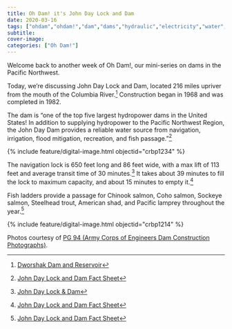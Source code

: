 ```yaml
---
title: Oh Dam! it's John Day Lock and Dam
date: 2020-03-16
tags: ["ohdam","ohdam!","dam","dams","hydraulic","electricity","water","irrigation","ColumbiaRiver","ColumbiaRiverBasin"]
subtitle: 
cover-image: 
categories: ["Oh Dam!"]
---
```


Welcome back to another week of Oh Dam!, our mini-series
on dams in the Pacific Northwest.

Today, we’re discussing John Day Lock and Dam, located 216 miles upriver from the mouth of the Columbia River.[^1] Construction began in 1968 and was completed in 1982.

The dam is “one of the top five largest hydropower dams
in the United States! In addition to supplying hydropower to the Pacific
Northwest Region, the John Day Dam provides a reliable water source from
navigation, irrigation, flood mitigation, recreation, and fish passage.”[^2]

{% include feature/digital-image.html objectid="crbp1234" %}

The navigation lock is 650 feet long and 86 feet wide,
with a max lift of 113 feet and average transit time of 30 minutes.[^3]
It takes about 39 minutes to fill the lock to maximum capacity, and about 15
minutes to empty it.[^2]

Fish ladders provide a passage for Chinook salmon, Coho
salmon, Sockeye salmon, Steelhead trout, American shad, and Pacific lamprey
throughout the year.[^2]

{% include feature/digital-image.html objectid="crbp1214" %}

[^1]: [Dworshak Dam and Reservoir](https://www.nww.usace.army.mil/Locations/District-Locks-and-Dams/Dworshak-Dam-and-Reservoir/)

[^2]: [John Day Lock and Dam Fact Sheet](https://cdm16021.contentdm.oclc.org/utils/getfile/collection/p16021coll11/id/2893)

[^3]: [John Day Lock & Dam](https://www.nwp.usace.army.mil/John-Day/)

[^4]: [John Day Lock and Dam Fact Sheet](https://cdm16021.contentdm.oclc.org/utils/getfile/collection/p16021coll11/id/2893)

Photos courtesy of [PG 94 (Army Corps of Engineers Dam Construction Photographs)](https://archiveswest.orbiscascade.org/ark:/80444/xv165618/op=fstyle.aspx?t=k&amp;q=).
